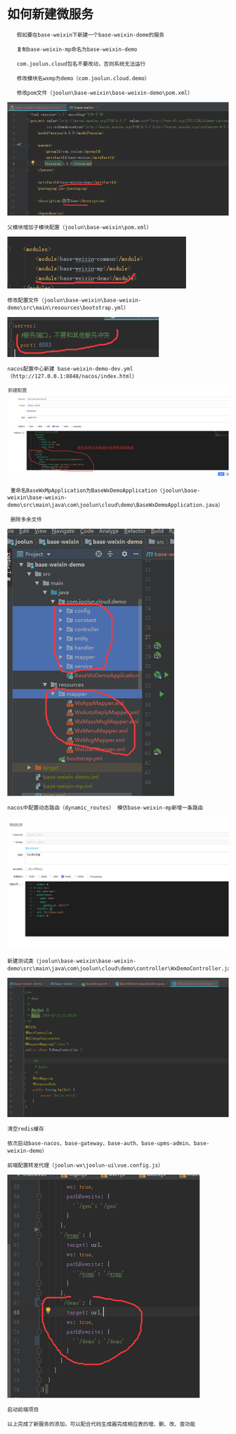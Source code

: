 # 如何新建微服务
       假如要在base-weixin下新建一个base-weixin-dome的服务
       
       复制base-weixin-mp命名为base-weixin-demo
       
       com.joolun.cloud包名不要改动，否则系统无法运行
       
       修改模块名wxmp为demo（com.joolun.cloud.demo）
       
       修改pom文件（joolun\base-weixin\base-weixin-demo\pom.xml）
   
![](././index/c1.png)

    父模块增加子模块配置（joolun\base-weixin\pom.xml）

![](././index/c2.png)

    修改配置文件（joolun\base-weixin\base-weixin-demo\src\main\resources\bootstrap.yml）

![](././index/c3.png)

    nacos配置中心新建 base-weixin-demo-dev.yml（http://127.0.0.1:8848/nacos/index.html）

![](././index/c4.png)

     重命名BaseWxMpApplication为BaseWxDemoApplication（joolun\base-weixin\base-weixin-demo\src\main\java\com\joolun\cloud\demo\BaseWxDemoApplication.java）
    
     删除多余文件
   
![](././index/c5.png)

    nacos中配置动态路由（dynamic_routes） 模仿base-weixin-mp新增一条路由

![](././index/c6.png)

    新建测试类（joolun\base-weixin\base-weixin-demo\src\main\java\com\joolun\cloud\demo\controller\WxDemoController.java）

![](././index/c7.png)

    清空redis缓存
    
    依次启动base-nacos、base-gateway、base-auth、base-upms-admin、base-weixin-demo）
    
    前端配置转发代理（joolun-wx\joolun-ui\vue.config.js）

![](././index/c8.png)

    启动前端项目
    
    以上完成了新服务的添加，可以配合代码生成器完成相应表的增、删、改、查功能
